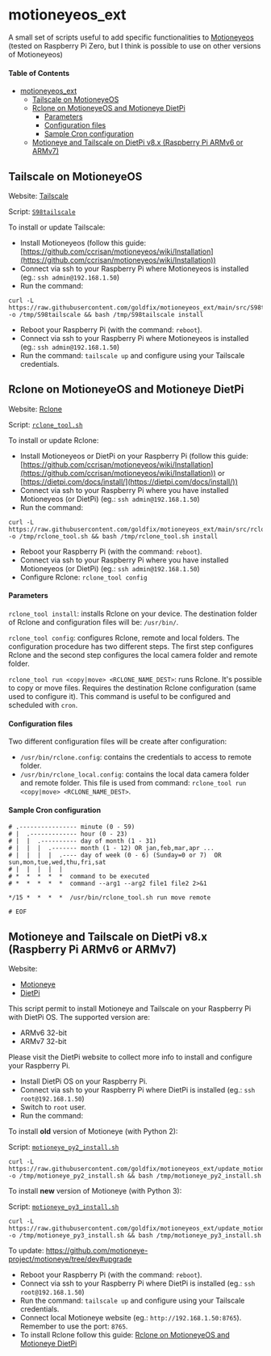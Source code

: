 # motioneyeos_ext
A small set of scripts useful to add specific functionalities to [Motioneyeos](https://github.com/ccrisan/motioneyeos) (tested on Raspberry Pi Zero, but I think is possible to use on other versions of Motioneyeos)

#### Table of Contents

- [motioneyeos\_ext](#motioneyeos_ext)
  - [Tailscale on MotioneyeOS](#tailscale-on-motioneyeos)
  - [Rclone on MotioneyeOS and Motioneye DietPi](#rclone-on-motioneyeos-and-motioneye-dietpi)
      - [Parameters](#parameters)
      - [Configuration files](#configuration-files)
      - [Sample Cron configuration](#sample-cron-configuration)
  - [Motioneye and Tailscale on DietPi v8.x (Raspberry Pi ARMv6 or ARMv7)](#motioneye-and-tailscale-on-dietpi-v8x-raspberry-pi-armv6-or-armv7)

## Tailscale on MotioneyeOS

Website: [Tailscale](https://tailscale.com/)

Script: [`S98tailscale`](src/S98tailscale)

To install or update Tailscale:

* Install Motioneyeos (follow this guide: [https://github.com/ccrisan/motioneyeos/wiki/Installation](https://github.com/ccrisan/motioneyeos/wiki/Installation))
* Connect via ssh to your Raspberry Pi where Motioneyeos is installed (eg.: `ssh admin@192.168.1.50`)
* Run the command:

```
curl -L https://raw.githubusercontent.com/goldfix/motioneyeos_ext/main/src/S98tailscale -o /tmp/S98tailscale && bash /tmp/S98tailscale install
```

* Reboot your Raspberry Pi (with the command: `reboot`).
* Connect via ssh to your Raspberry Pi where Motioneyeos is installed (eg.: `ssh admin@192.168.1.50`)
* Run the command: `tailscale up` and configure using your Tailscale credentials.

## Rclone on MotioneyeOS and Motioneye DietPi

Website: [Rclone](https://rclone.org/)

Script: [`rclone_tool.sh`](src/rclone_tool.sh)

To install or update Rclone:

* Install Motioneyeos or DietPi on your Raspberry Pi (follow this guide: [https://github.com/ccrisan/motioneyeos/wiki/Installation](https://github.com/ccrisan/motioneyeos/wiki/Installation)) or [https://dietpi.com/docs/install/](https://dietpi.com/docs/install/))
* Connect via ssh to your Raspberry Pi where you have installed Motioneyeos (or DietPi) (eg.: `ssh admin@192.168.1.50`)
* Run the command:

```
curl -L https://raw.githubusercontent.com/goldfix/motioneyeos_ext/main/src/rclone_tool.sh -o /tmp/rclone_tool.sh && bash /tmp/rclone_tool.sh install
```

* Reboot your Raspberry Pi (with the command: `reboot`).
* Connect via ssh to your Raspberry Pi where you have installed Motioneyeos (or DietPi) (eg.: `ssh admin@192.168.1.50`)
* Configure Rclone: `rclone_tool config`

#### Parameters

`rclone_tool install`: installs Rclone on your device. The destination folder of Rclone and configuration files will be: `/usr/bin/`.

`rclone_tool config`: configures Rclone, remote and local folders. The configuration procedure has two different steps. The first step configures Rclone and the second step configures the local camera folder and remote folder.

`rclone_tool run <copy|move> <RCLONE_NAME_DEST>`: runs Rclone. It's possible to copy or move files. Requires the destination Rclone configuration (same used to configure it). This command is useful to be configured and scheduled with `cron`.

#### Configuration files

Two different configuration files  will be create after configuration:

* `/usr/bin/rclone.config`: contains the credentials to access to remote folder.
* `/usr/bin/rclone_local.config`: contains the local data camera folder and remote folder. This file is used from command: `rclone_tool run <copy|move> <RCLONE_NAME_DEST>`.

#### Sample Cron configuration
```
# .---------------- minute (0 - 59)
# |  .------------- hour (0 - 23)
# |  |  .---------- day of month (1 - 31)
# |  |  |  .------- month (1 - 12) OR jan,feb,mar,apr ...
# |  |  |  |  .---- day of week (0 - 6) (Sunday=0 or 7)  OR sun,mon,tue,wed,thu,fri,sat
# |  |  |  |  |
# *  *  *  *  *  command to be executed
# *  *  *  *  *  command --arg1 --arg2 file1 file2 2>&1

*/15 *  *  *  *  /usr/bin/rclone_tool.sh run move remote

# EOF
```

## Motioneye and Tailscale on DietPi v8.x (Raspberry Pi ARMv6 or ARMv7)

Website:

* [Motioneye](https://github.com/ccrisan/motioneye)
* [DietPi](https://dietpi.com/)

This script permit to install Motioneye and Tailscale on your Raspberry Pi with DietPi OS. The supported version are:

* ARMv6 32-bit
* ARMv7 32-bit

Please visit the DietPi website to collect more info to install and configure your Raspberry Pi.

* Install DietPi OS on your Raspberry Pi.
* Connect via ssh to your Raspberry Pi where DietPi is installed (eg.: `ssh root@192.168.1.50`)
* Switch to `root` user.
* Run the command:

To install **old** version of Motioneye (with Python 2):

Script: [`motioneye_py2_install.sh`](src/motioneye_py2_install.sh)
```
curl -L https://raw.githubusercontent.com/goldfix/motioneyeos_ext/update_motioneye_py3/src/motioneye_py2_install.sh -o /tmp/motioneye_py2_install.sh && bash /tmp/motioneye_py2_install.sh
```

To install **new** version of Motioneye (with Python 3):

Script: [`motioneye_py3_install.sh`](src/motioneye_py3_install.sh)
```
curl -L https://raw.githubusercontent.com/goldfix/motioneyeos_ext/update_motioneye_py3/src/motioneye_py3_install.sh -o /tmp/motioneye_py3_install.sh && bash /tmp/motioneye_py3_install.sh
```

To update: https://github.com/motioneye-project/motioneye/tree/dev#upgrade

* Reboot your Raspberry Pi (with the command: `reboot`).
* Connect via ssh to your Raspberry Pi where DietPi is installed (eg.: `ssh root@192.168.1.50`)
* Run the command: `tailscale up` and configure using your Tailscale credentials.
* Connect local Motioneye website (eg.: `http://192.168.1.50:8765`). Remember to use the port: `8765`.
* To install Rclone follow this guide: [Rclone on MotioneyeOS and Motioneye DietPi](#rclone-on-motioneyeos-and-motioneye-dietpi)

